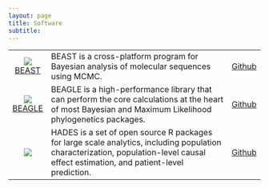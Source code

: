 ```yaml
---
layout: page
title: Software
subtitle: 
---
```


<table class="no-alt-background">
    <tr>
        <td>
            <center>
                <a href="https://beast.community/" target="_blank"><img class="software-logo" src="../assets/img/logos/beast-icon.png" target="_blank" /><br>BEAST</a>
            </center>
        </td>
        <td>
            BEAST is a cross-platform program for Bayesian analysis of molecular sequences using MCMC.
        </td>
        <td>
            <a href="https://github.com/beast-dev/beast-mcmc" target="_blank">Github</a>
        </td>
    </tr>
    <tr>
        <td>
            <center>
                <a href="https://beagle-dev.github.io/" target="_blank"><img class="software-logo" src="../assets/img/logos/beagle-logo.png" target="_blank" /><br>BEAGLE</a>
            </center>
        </td>
        <td>
            BEAGLE is a high-performance library that can perform the core calculations at the heart of most Bayesian and Maximum Likelihood phylogenetics packages.
        </td>
        <td>
            <a href="https://github.com/beagle-dev/beagle-lib" target="_blank">Github</a>
        </td>
    </tr>
    <tr>
        <td>
            <center>
                <a href="https://ohdsi.github.io/Hades/" target="_blank"><img class="software-logo" src="../assets/img/logos/hades-logo.png" target="_blank" /></a>
            </center>
        </td>
        <td>
        HADES is a set of open source R packages for large scale analytics, including population characterization, population-level causal effect estimation, and patient-level prediction.
        </td>
        <td>
            <a href="https://github.com/OHDSI/Hades" target="_blank">Github</a>
        </td>
    </tr>
</table>